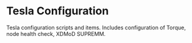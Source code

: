 # Tesla Configuration
Tesla configuration scripts and items. Includes configuration of Torque, node health check, XDMoD SUPREMM.
